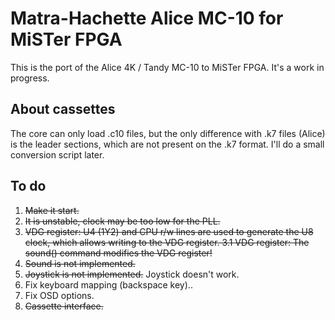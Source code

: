 Matra-Hachette Alice MC-10 for MiSTer FPGA
==========================================

This is the port of the Alice 4K / Tandy MC-10 to MiSTer FPGA.
It's a work in progress.

About cassettes
---------------

The core can only load .c10 files, but the only difference with .k7 files (Alice) is the leader sections, which are not present on the .k7 format. I'll do a small conversion script later.

To do
-----

1. ~~Make it start.~~
2. ~~It is unstable, clock may be too low for the PLL.~~
3. ~~VDG register: U4 (1Y2) and CPU r/w lines are used to generate the U8 clock, which allows writing to the VDG register.
3.1 VDG register: The sound() command modifies the VDG register!~~
4. ~~Sound is not implemented.~~
5. ~~Joystick is not implemented.~~ Joystick doesn't work.
6. Fix keyboard mapping (backspace key)..
7. Fix OSD options.
8. ~~Cassette interface.~~

